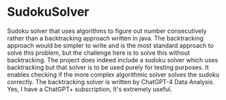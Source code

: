 # SudokuSolver

Sudoku solver that uses algorithms to figure out number consecutively rather than a backtracking approach written in
java.
The backtracking approach would be simpler to write and is the most standard approach to solve this problem, but the
challenge here is to solve this without backtracking.
The project does indeed include a sudoku solver which uses backtracking but that solver is to be used purely for testing
purposes.
It enables checking if the more complex algorithmic solver solves the sudoku correctly.
The backtracking solver is written by ChatGPT-4 Data Analysis.
Yes, I have a ChatGPT+ subscription, It's extremely useful.